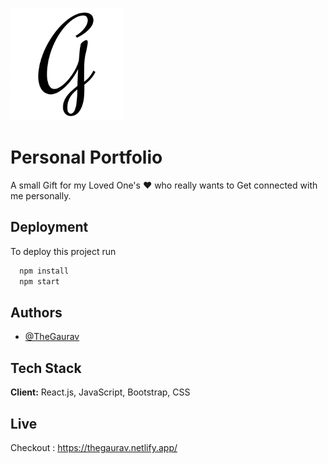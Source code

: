 
![Logo](https://raw.githubusercontent.com/TheGaurav123/portfolio/ea268cb69abbf81e513f1d2c74f4269e79299580/public/apple-touch-icon.png)


# Personal Portfolio

A small Gift for my Loved One's ♥ who really wants to Get connected with me personally.



## Deployment

To deploy this project run

```bash
  npm install
  npm start
```


## Authors

- [@TheGaurav](https://github.com/TheGaurav123)


## Tech Stack

**Client:** React.js, JavaScript, Bootstrap, CSS


## Live

Checkout : https://thegaurav.netlify.app/



